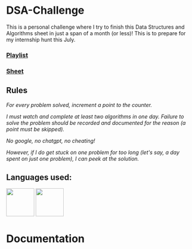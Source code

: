# DSA-Challenge
This is a personal challenge where I try to finish this Data Structures and Algorithms sheet in just a span of a month (or less)! This is to prepare for my internship hunt this July. 

### [Playlist](https://www.youtube.com/watch?v=0bHoB32fuj0&list=PLgUwDviBIf0oF6QL8m22w1hIDC1vJ_BHz)

### [Sheet](https://takeuforward.org/strivers-a2z-dsa-course/strivers-a2z-dsa-course-sheet-2/)

## Rules

*For every problem solved, increment a point to the counter.*

*I must watch and complete at least two algorithms in one day. Failure to solve the problem should be recorded and documented for the reason (a point must be skipped).*

*No google, no chatgpt, no cheating!*

*However, if I do get stuck on one problem for too long (let's say, a day spent on just one problem), I can peek at the solution.*

## Languages used:

<img width="75" height="75" id="python-logo" src="https://github.com/KingNoran/KingNoran/assets/108130291/02797795-cac7-44fe-85fd-33af756b0f93" >
<img width="75" height="75" id="java-logo" src="https://github.com/KingNoran/KingNoran/assets/108130291/2d8fb062-2ddd-4147-a0a4-d322532ea797" >

# Documentation
